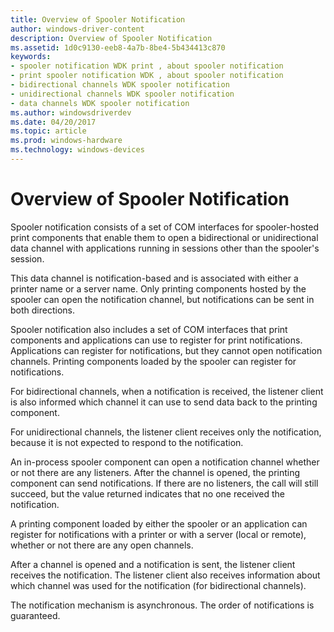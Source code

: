 ```yaml
---
title: Overview of Spooler Notification
author: windows-driver-content
description: Overview of Spooler Notification
ms.assetid: 1d0c9130-eeb8-4a7b-8be4-5b434413c870
keywords:
- spooler notification WDK print , about spooler notification
- print spooler notification WDK , about spooler notification
- bidirectional channels WDK spooler notification
- unidirectional channels WDK spooler notification
- data channels WDK spooler notification
ms.author: windowsdriverdev
ms.date: 04/20/2017
ms.topic: article
ms.prod: windows-hardware
ms.technology: windows-devices
---
```


# Overview of Spooler Notification





Spooler notification consists of a set of COM interfaces for spooler-hosted print components that enable them to open a bidirectional or unidirectional data channel with applications running in sessions other than the spooler's session.

This data channel is notification-based and is associated with either a printer name or a server name. Only printing components hosted by the spooler can open the notification channel, but notifications can be sent in both directions.

Spooler notification also includes a set of COM interfaces that print components and applications can use to register for print notifications. Applications can register for notifications, but they cannot open notification channels. Printing components loaded by the spooler can register for notifications.

For bidirectional channels, when a notification is received, the listener client is also informed which channel it can use to send data back to the printing component.

For unidirectional channels, the listener client receives only the notification, because it is not expected to respond to the notification.

An in-process spooler component can open a notification channel whether or not there are any listeners. After the channel is opened, the printing component can send notifications. If there are no listeners, the call will still succeed, but the value returned indicates that no one received the notification.

A printing component loaded by either the spooler or an application can register for notifications with a printer or with a server (local or remote), whether or not there are any open channels.

After a channel is opened and a notification is sent, the listener client receives the notification. The listener client also receives information about which channel was used for the notification (for bidirectional channels).

The notification mechanism is asynchronous. The order of notifications is guaranteed.

 

 





